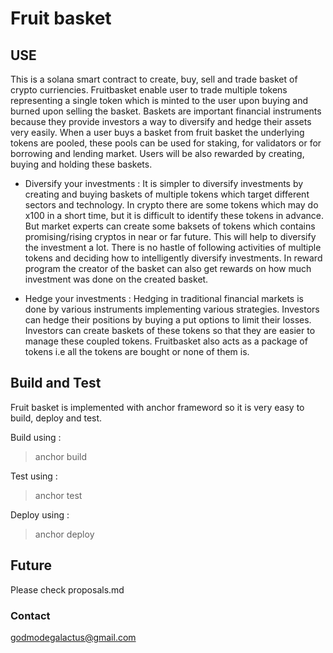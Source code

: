# Fruit basket
## USE
This is a solana smart contract to create, buy, sell and trade basket of crypto curriencies. Fruitbasket enable user to trade multiple tokens representing a single token which is minted to the user upon buying and burned upon selling the basket. Baskets are important financial instruments because they provide investors a way to diversify and hedge their assets very easily. When a user buys a basket from fruit basket the underlying tokens are pooled, these pools can be used for staking, for validators or for borrowing and lending market. Users will be also rewarded by creating, buying and holding these baskets.

* Diversify your investments : 
It is simpler to diversify investments by creating and buying baskets of multiple tokens which target different sectors and technology. In crypto there are some tokens which may do x100 in a short time, but it is difficult to identify these tokens in advance. But market experts can create some baksets of tokens which contains promising/rising cryptos in near or far future. This will help to diversify the investment a lot. There is no hastle of following activities of multiple tokens and deciding how to intelligently diversify investments. In reward program the creator of the basket can also get rewards on how much investment was done on the created basket.

* Hedge your investments : 
Hedging in traditional financial markets is done by various instruments implementing various strategies. Investors can hedge their positions by buying a put options to limit their losses. Investors can create baskets of these tokens so that they are easier to manage these coupled tokens. Fruitbasket also acts as a package of tokens i.e all the tokens are bought or none of them is.

## Build and Test

Fruit basket is implemented with anchor frameword so it is very easy to build, deploy and test.

Build using :
> anchor build

Test using : 
> anchor test

Deploy using : 
> anchor deploy

## Future
Please check proposals.md

### Contact
godmodegalactus@gmail.com
